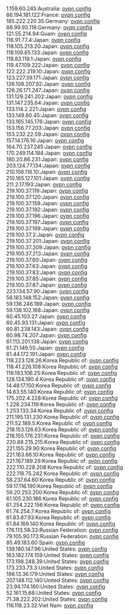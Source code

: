 1.159.60.245:Australia: [ovpn config](vpn/1_159_60_245.ovpn)  
86.194.181.122:France: [ovpn config](vpn/86_194_181_122.ovpn)  
185.222.220.35:Germany: [ovpn config](vpn/185_222_220_35.ovpn)  
88.99.93.118:Germany: [ovpn config](vpn/88_99_93_118.ovpn)  
121.55.214.94:Guam: [ovpn config](vpn/121_55_214_94.ovpn)  
116.91.77.4:Japan: [ovpn config](vpn/116_91_77_4.ovpn)  
118.105.213.20:Japan: [ovpn config](vpn/118_105_213_20.ovpn)  
118.109.65.133:Japan: [ovpn config](vpn/118_109_65_133.ovpn)  
118.83.119.1:Japan: [ovpn config](vpn/118_83_119_1.ovpn)  
119.47.109.222:Japan: [ovpn config](vpn/119_47_109_222.ovpn)  
122.222.219.10:Japan: [ovpn config](vpn/122_222_219_10.ovpn)  
123.227.39.171:Japan: [ovpn config](vpn/123_227_39_171.ovpn)  
126.108.207.92:Japan: [ovpn config](vpn/126_108_207_92.ovpn)  
126.26.171.247:Japan: [ovpn config](vpn/126_26_171_247.ovpn)  
131.129.241.202:Japan: [ovpn config](vpn/131_129_241_202.ovpn)  
131.147.235.64:Japan: [ovpn config](vpn/131_147_235_64.ovpn)  
133.114.2.221:Japan: [ovpn config](vpn/133_114_2_221.ovpn)  
133.149.80.45:Japan: [ovpn config](vpn/133_149_80_45.ovpn)  
133.165.145.176:Japan: [ovpn config](vpn/133_165_145_176.ovpn)  
153.156.77.203:Japan: [ovpn config](vpn/153_156_77_203.ovpn)  
153.232.22.59:Japan: [ovpn config](vpn/153_232_22_59.ovpn)  
157.14.176.16:Japan: [ovpn config](vpn/157_14_176_16.ovpn)  
164.70.237.245:Japan: [ovpn config](vpn/164_70_237_245.ovpn)  
170.249.114.184:Japan: [ovpn config](vpn/170_249_114_184.ovpn)  
180.20.86.231:Japan: [ovpn config](vpn/180_20_86_231.ovpn)  
203.124.77.134:Japan: [ovpn config](vpn/203_124_77_134.ovpn)  
210.156.116.10:Japan: [ovpn config](vpn/210_156_116_10.ovpn)  
210.165.127.101:Japan: [ovpn config](vpn/210_165_127_101.ovpn)  
211.2.17.193:Japan: [ovpn config](vpn/211_2_17_193.ovpn)  
219.100.37.119:Japan: [ovpn config](vpn/219_100_37_119.ovpn)  
219.100.37.120:Japan: [ovpn config](vpn/219_100_37_120.ovpn)  
219.100.37.159:Japan: [ovpn config](vpn/219_100_37_159.ovpn)  
219.100.37.192:Japan: [ovpn config](vpn/219_100_37_192.ovpn)  
219.100.37.196:Japan: [ovpn config](vpn/219_100_37_196.ovpn)  
219.100.37.197:Japan: [ovpn config](vpn/219_100_37_197.ovpn)  
219.100.37.199:Japan: [ovpn config](vpn/219_100_37_199.ovpn)  
219.100.37.2:Japan: [ovpn config](vpn/219_100_37_2.ovpn)  
219.100.37.201:Japan: [ovpn config](vpn/219_100_37_201.ovpn)  
219.100.37.209:Japan: [ovpn config](vpn/219_100_37_209.ovpn)  
219.100.37.213:Japan: [ovpn config](vpn/219_100_37_213.ovpn)  
219.100.37.60:Japan: [ovpn config](vpn/219_100_37_60.ovpn)  
219.100.37.63:Japan: [ovpn config](vpn/219_100_37_63.ovpn)  
219.100.37.83:Japan: [ovpn config](vpn/219_100_37_83.ovpn)  
219.100.37.85:Japan: [ovpn config](vpn/219_100_37_85.ovpn)  
219.100.37.87:Japan: [ovpn config](vpn/219_100_37_87.ovpn)  
223.134.57.90:Japan: [ovpn config](vpn/223_134_57_90.ovpn)  
58.183.148.152:Japan: [ovpn config](vpn/58_183_148_152.ovpn)  
59.136.246.189:Japan: [ovpn config](vpn/59_136_246_189.ovpn)  
59.138.102.168:Japan: [ovpn config](vpn/59_138_102_168.ovpn)  
60.45.103.27:Japan: [ovpn config](vpn/60_45_103_27.ovpn)  
60.45.93.131:Japan: [ovpn config](vpn/60_45_93_131.ovpn)  
60.81.238.143:Japan: [ovpn config](vpn/60_81_238_143.ovpn)  
60.98.74.207:Japan: [ovpn config](vpn/60_98_74_207.ovpn)  
61.113.201.138:Japan: [ovpn config](vpn/61_113_201_138.ovpn)  
61.21.149.55:Japan: [ovpn config](vpn/61_21_149_55.ovpn)  
61.44.172.191:Japan: [ovpn config](vpn/61_44_172_191.ovpn)  
118.223.128.26:Korea Republic of: [ovpn config](vpn/118_223_128_26.ovpn)  
118.41.226.108:Korea Republic of: [ovpn config](vpn/118_41_226_108.ovpn)  
119.193.106.25:Korea Republic of: [ovpn config](vpn/119_193_106_25.ovpn)  
128.134.190.4:Korea Republic of: [ovpn config](vpn/128_134_190_4.ovpn)  
14.48.17.150:Korea Republic of: [ovpn config](vpn/14_48_17_150.ovpn)  
14.63.55.140:Korea Republic of: [ovpn config](vpn/14_63_55_140.ovpn)  
175.202.4.228:Korea Republic of: [ovpn config](vpn/175_202_4_228.ovpn)  
1.228.234.119:Korea Republic of: [ovpn config](vpn/1_228_234_119.ovpn)  
1.253.133.34:Korea Republic of: [ovpn config](vpn/1_253_133_34.ovpn)  
211.195.131.230:Korea Republic of: [ovpn config](vpn/211_195_131_230.ovpn)  
211.52.189.5:Korea Republic of: [ovpn config](vpn/211_52_189_5.ovpn)  
218.153.126.63:Korea Republic of: [ovpn config](vpn/218_153_126_63.ovpn)  
218.155.176.231:Korea Republic of: [ovpn config](vpn/218_155_176_231.ovpn)  
220.88.215.215:Korea Republic of: [ovpn config](vpn/220_88_215_215.ovpn)  
221.155.29.90:Korea Republic of: [ovpn config](vpn/221_155_29_90.ovpn)  
221.163.66.10:Korea Republic of: [ovpn config](vpn/221_163_66_10.ovpn)  
221.167.189.29:Korea Republic of: [ovpn config](vpn/221_167_189_29.ovpn)  
222.110.228.208:Korea Republic of: [ovpn config](vpn/222_110_228_208.ovpn)  
222.118.75.242:Korea Republic of: [ovpn config](vpn/222_118_75_242.ovpn)  
58.237.64.60:Korea Republic of: [ovpn config](vpn/58_237_64_60.ovpn)  
59.17.116.190:Korea Republic of: [ovpn config](vpn/59_17_116_190.ovpn)  
59.20.253.200:Korea Republic of: [ovpn config](vpn/59_20_253_200.ovpn)  
61.105.230.186:Korea Republic of: [ovpn config](vpn/61_105_230_186.ovpn)  
61.254.222.156:Korea Republic of: [ovpn config](vpn/61_254_222_156.ovpn)  
61.74.254.7:Korea Republic of: [ovpn config](vpn/61_74_254_7.ovpn)  
61.83.87.93:Korea Republic of: [ovpn config](vpn/61_83_87_93.ovpn)  
61.84.169.140:Korea Republic of: [ovpn config](vpn/61_84_169_140.ovpn)  
176.113.58.33:Russian Federation: [ovpn config](vpn/176_113_58_33.ovpn)  
79.105.90.173:Russian Federation: [ovpn config](vpn/79_105_90_173.ovpn)  
85.49.183.60:Spain: [ovpn config](vpn/85_49_183_60.ovpn)  
139.180.147.96:United States: [ovpn config](vpn/139_180_147_96.ovpn)  
163.182.174.159:United States: [ovpn config](vpn/163_182_174_159.ovpn)  
173.198.248.39:United States: [ovpn config](vpn/173_198_248_39.ovpn)  
173.233.73.3:United States: [ovpn config](vpn/173_233_73_3.ovpn)  
198.13.36.179:United States: [ovpn config](vpn/198_13_36_179.ovpn)  
207.148.112.140:United States: [ovpn config](vpn/207_148_112_140.ovpn)  
23.94.174.160:United States: [ovpn config](vpn/23_94_174_160.ovpn)  
52.161.15.68:United States: [ovpn config](vpn/52_161_15_68.ovpn)  
71.38.222.202:United States: [ovpn config](vpn/71_38_222_202.ovpn)  
116.118.23.32:Viet Nam: [ovpn config](vpn/116_118_23_32.ovpn)  
